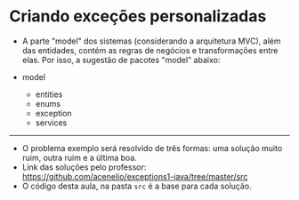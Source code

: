 # Criando exceções personalizadas

- A parte "model" dos sistemas (considerando a arquitetura MVC), além das entidades, contém as regras de negócios e transformações entre elas. Por isso, a sugestão de pacotes "model" abaixo:

- model
  - entities
  - enums
  - exception
  - services

---

- O problema exemplo será resolvido de três formas: uma solução muito ruim, outra ruim e a última boa.
- Link das soluções pelo professor: https://github.com/acenelio/exceptions1-java/tree/master/src
- O código desta aula, na pasta `src` é a base para cada solução.
